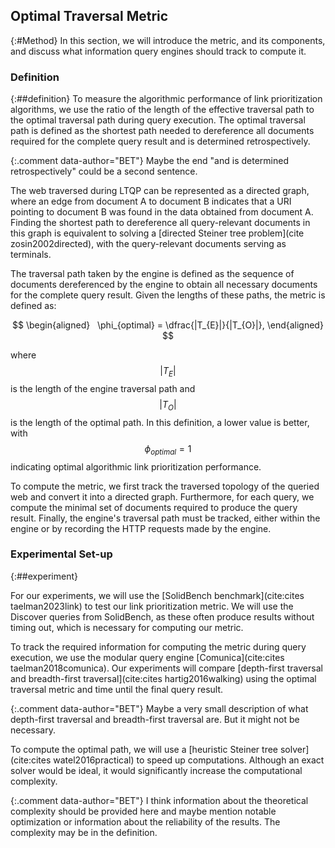 ## Optimal Traversal Metric
{:#Method}
In this section, we will introduce the metric, and its components, and discuss what information query engines should track to compute it.

### Definition
{:##definition}
To measure the algorithmic performance of link prioritization algorithms, we use the ratio of the length of the effective traversal path to the optimal traversal path during query execution. 
The optimal traversal path is defined as the shortest path needed to dereference all documents required for the complete query result and is determined retrospectively.

{:.comment data-author="BET"} Maybe the end "and is determined retrospectively" could be a second sentence.

The web traversed during LTQP can be represented as a directed graph, where an edge from document A to document B indicates that a URI pointing to document B was found in the data obtained from document A. 
Finding the shortest path to dereference all query-relevant documents in this graph is equivalent to solving a [directed Steiner tree problem](cite
zosin2002directed), with the query-relevant documents serving as terminals.

The traversal path taken by the engine is defined as the sequence of documents dereferenced by the engine to obtain all necessary documents for the complete query result. 
Given the lengths of these paths, the metric is defined as:


$$
\begin{aligned}
  \phi_{optimal} = \dfrac{|T_{E}|}{|T_{O}|},
\end{aligned}
$$



where $$ |T_{E}| $$ is the length of the engine traversal path and $$ |T_{O}| $$ is the length of the optimal path. 
In this definition, a lower value is better, with $$ \phi_{optimal} = 1 $$ indicating optimal algorithmic link prioritization performance.

To compute the metric, we first track the traversed topology of the queried web and convert it into a directed graph. Furthermore, for each query, we compute the minimal set of documents required to produce the query result. 
Finally, the engine's traversal path must be tracked, either within the engine or by recording the HTTP requests made by the engine.


### Experimental Set-up
{:##experiment}

For our experiments, we will use the [SolidBench benchmark](cite:cites taelman2023link) to test our link prioritization metric. 
We will use the Discover queries from SolidBench, as these often produce results without timing out, which is necessary for computing our metric.

To track the required information for computing the metric during query execution, we use the modular query engine [Comunica](cite:cites taelman2018comunica).
Our experiments will compare [depth-first traversal and breadth-first traversal](cite:cites hartig2016walking) using the optimal traversal metric and time until the final query result.

{:.comment data-author="BET"} Maybe a very small description of what depth-first traversal and breadth-first traversal are. But it might not be necessary.

To compute the optimal path, we will use a [heuristic Steiner tree solver](cite:cites watel2016practical) to speed up computations. Although an exact solver would be ideal, it would significantly increase the computational complexity.


{:.comment data-author="BET"} I think information about the theoretical complexity should be provided here and maybe mention notable optimization or information about the reliability of the results. The complexity may be in the definition.